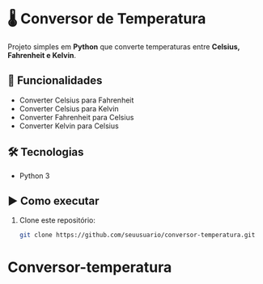 # 🌡️ Conversor de Temperatura

Projeto simples em **Python** que converte temperaturas entre **Celsius, Fahrenheit e Kelvin**.

## 🚀 Funcionalidades
- Converter Celsius para Fahrenheit
- Converter Celsius para Kelvin
- Converter Fahrenheit para Celsius
- Converter Kelvin para Celsius

## 🛠️ Tecnologias
- Python 3

## ▶️ Como executar
1. Clone este repositório:
   ```bash
   git clone https://github.com/seuusuario/conversor-temperatura.git
# Conversor-temperatura
